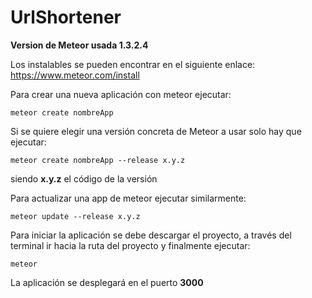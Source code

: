 # UrlShortener

**Version de Meteor usada 1.3.2.4**

Los instalables se pueden encontrar en el siguiente enlace:
https://www.meteor.com/install

Para crear una nueva aplicación con meteor ejecutar:

    meteor create nombreApp 

Si se quiere elegir una versión concreta de Meteor a usar solo hay que ejecutar:


    meteor create nombreApp --release x.y.z 

siendo **x.y.z** el código de la versión


Para actualizar una app de meteor ejecutar similarmente:

    meteor update --release x.y.z


Para iniciar la aplicación se debe descargar el proyecto, a través
del terminal ir hacia la ruta del proyecto y finalmente ejecutar:

    meteor

La aplicación se desplegará en el puerto **3000**

